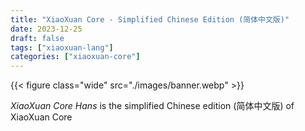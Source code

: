 ```yaml
---
title: "XiaoXuan Core - Simplified Chinese Edition (简体中文版)"
date: 2023-12-25
draft: false
tags: ["xiaoxuan-lang"]
categories: ["xiaoxuan-core"]
---
```


{{< figure class="wide" src="./images/banner.webp" >}}

_XiaoXuan Core Hans_ is the simplified Chinese edition (简体中文版) of XiaoXuan Core